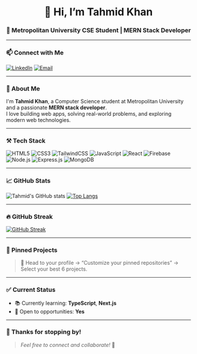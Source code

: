 <!-- Hi, I'm Tahmid Khan -->

<h1 align="center">👋 Hi, I’m Tahmid Khan</h1>
<h3 align="center">🚀 Metropolitan University CSE Student | MERN Stack Developer</h3>

---

### 📫 Connect with Me

[![LinkedIn](https://img.shields.io/badge/LinkedIn-blue?logo=linkedin&logoColor=white)](https://www.linkedin.com/in/tahmid-khan-78a916335?utm_source=share&utm_campaign=share_via&utm_content=profile&utm_medium=android_app)
[![Email](https://img.shields.io/badge/Gmail-D14836?logo=gmail&logoColor=white)](mailto:tahmidkhan0011@gmail.com)

---

### 🧠 About Me
I'm **Tahmid Khan**, a Computer Science student at Metropolitan University and a passionate **MERN stack developer**.  
I love building web apps, solving real-world problems, and exploring modern web technologies.

---

### ⚒️ Tech Stack

![HTML5](https://img.shields.io/badge/HTML-E34F26?style=for-the-badge&logo=html5&logoColor=white)
![CSS3](https://img.shields.io/badge/CSS-1572B6?style=for-the-badge&logo=css3&logoColor=white)
![TailwindCSS](https://img.shields.io/badge/TailwindCSS-38B2AC?style=for-the-badge&logo=tailwind-css&logoColor=white)
![JavaScript](https://img.shields.io/badge/JavaScript-F7DF1E?style=for-the-badge&logo=javascript&logoColor=black)
![React](https://img.shields.io/badge/React-20232A?style=for-the-badge&logo=react&logoColor=61DAFB)
![Firebase](https://img.shields.io/badge/Firebase-FFCA28?style=for-the-badge&logo=firebase&logoColor=black)
![Node.js](https://img.shields.io/badge/Node.js-339933?style=for-the-badge&logo=nodedotjs&logoColor=white)
![Express.js](https://img.shields.io/badge/Express.js-000000?style=for-the-badge&logo=express&logoColor=white)
![MongoDB](https://img.shields.io/badge/MongoDB-4EA94B?style=for-the-badge&logo=mongodb&logoColor=white)

---

### 📈 GitHub Stats

![Tahmid's GitHub stats](https://github-readme-stats.vercel.app/api?username=tahmid-khan-hub&show_icons=true&theme=radical)
[![Top Langs](https://github-readme-stats.vercel.app/api/top-langs/?username=tahmid-khan-hub&layout=compact&theme=radical)](https://github.com/anuraghazra/github-readme-stats)

---

### 🔥 GitHub Streak

[![GitHub Streak](https://streak-stats.demolab.com?user=tahmid-khan-hub&theme=react&hide_border=true)](https://git.io/streak-stats)

---

### 📌 Pinned Projects
> 🎯 Head to your profile → “Customize your pinned repositories” → Select your best 6 projects.

---

### ✅ Current Status
- 📚 Currently learning: **TypeScript**, **Next.js**
- 🌱 Open to opportunities: **Yes**

---

### 🙌 Thanks for stopping by!
> _Feel free to connect and collaborate!_ 🚀
